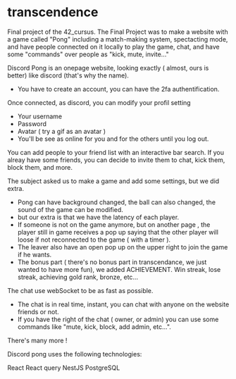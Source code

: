 # transcendence

Final project of the 42_cursus.
The Final Project was to make a website with a game called "Pong" including a match-making system, spectacting mode, and have people connected on it locally to play the game, chat, and have some "commands" over people as "kick, mute, invite..."


Discord Pong is an onepage website, looking exactly ( almost, ours is better) like discord (that's why the name).
- You have to create an account, you can have the 2fa authentification.

Once connected, as discord, you can modify your profil setting
- Your username
- Password
- Avatar ( try a gif as an avatar )
- You'll be see as online for you and for the others until you log out.

You can add people to your friend list with an interactive bar search.
If you alreay have some friends, you can decide to invite them to chat, kick them, block them, and more.

The subject asked us to make a game and add some settings, but we did extra.
- Pong can have background changed, the ball can also changed, the sound of the game can be modified.
- but our extra is that we have the latency of each player.
- If someone is not on the game anymore, but on another page , the player still in game receives a pop up saying that the other player will loose if not reconnected to the game ( with a timer ).
- The leaver also have an open pop up on the upper right to join the game if he wants.
- The bonus part ( there's no bonus part in transcendance, we just wanted to have more fun), we added ACHIEVEMENT. Win streak, lose streak, achieving gold rank, bronze, etc...


The chat use webSocket to be as fast as possible.
- The chat is in real time, instant, you can chat with anyone on the website friends or not.
- If you have the right of the chat ( owner, or admin) you can use some commands like "mute, kick, block, add admin, etc...".

There's many more ! 

Discord pong uses the following technologies:

React
React query
NestJS
PostgreSQL
